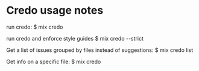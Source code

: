 # Credo usage notes

run credo:
$ mix credo

run credo and enforce style guides
$ mix credo --strict

Get a list of issues grouped by files instead of suggestions:
$ mix credo list

Get info on a specific file:
$ mix credo <filename>
